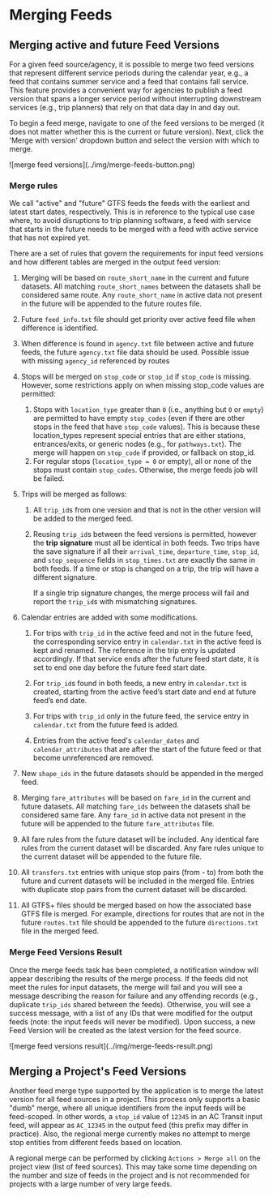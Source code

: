 # Merging Feeds

## Merging active and future Feed Versions
For a given feed source/agency, it is possible to merge two feed versions that represent different service periods during the calendar year, e.g., a feed that contains summer service and a feed that contains fall service. This feature provides a convenient way for agencies to publish a feed version that spans a longer service period without interrupting downstream services (e.g., trip planners) that rely on that data day in and day out.

To begin a feed merge, navigate to one of the feed versions to be merged (it does not matter whether this is the current or future version). Next, click the 'Merge with version' dropdown button and select the version with which to merge.
<div class="img-center">
  ![merge feed versions](../img/merge-feeds-button.png)
</div>

### Merge rules
We call "active" and "future" GTFS feeds the feeds with the earliest and latest start dates, respectively.
This is in reference to the typical use case where, to avoid disruptions to trip planning software,
a feed with service that starts in the future needs to be merged with a feed with active service that has not expired yet.  

There are a set of rules that govern the requirements for input feed versions and how different tables are merged in the output feed version:

1. Merging will be based on `route_short_name` in the current and future datasets. All matching
  `route_short_names` between the datasets shall be considered same route. Any `route_short_name`
  in active data not present in the future will be appended to the future routes file.
1. Future `feed_info.txt` file should get priority over active feed file when difference is
  identified.
1. When difference is found in `agency.txt` file between active and future feeds, the future
  `agency.txt` file data should be used. Possible issue with missing `agency_id` referenced by routes
1. Stops will be merged on `stop_code` or `stop_id` if `stop_code` is missing. However, some restrictions apply on
  when missing stop_code values are permitted:
    1. Stops with `location_type` greater than `0` (i.e., anything but `0` or `empty`) are permitted
       to have empty `stop_codes` (even if there are other stops in the feed that have
       `stop_code` values). This is because these location_types represent special entries
       that are either stations, entrances/exits, or generic nodes (e.g., for
       `pathways.txt`). The merge will happen on `stop_code` if provided, or fallback on stop_id.
    2. For regular stops (`location_type = 0` or empty), all or none of the stops must
       contain `stop_codes`. Otherwise, the merge feeds job will be failed.

1. Trips will be merged as follows:
   1. All `trip_id`s from one version and that is not in the other version will be added to the merged feed.

   2. Reusing `trip_id`s between the feed versions is permitted,
      however the **trip signature** must all be identical in both feeds.
      Two trips have the save signature if all their `arrival_time`, `departure_time`, `stop_id`, and `stop_sequence`
      fields in `stop_times.txt` are exactly the same in both feeds. If a time or stop is changed on a trip,
      the trip will have a different signature.
      
      If a single trip signature changes, the merge process will fail and report the `trip_id`s with mismatching signatures.

1. Calendar entries are added with some modifications.
   1. For trips with `trip_id` in the active feed and not in the future feed, the corresponding service entry
      in `calendar.txt` in the active feed is kept and renamed. The reference in the trip entry is updated accordingly.
      If that service ends after the future feed start date, it is set to end one day before  the future feed start date.

   2. For `trip_id`s found in both feeds, a new entry in `calendar.txt` is created,
      starting from the active feed’s start date and end at future feed’s end date.

   3. For trips with `trip_id` only in the future feed, the service entry in `calendar.txt` from the future feed is added.

   4. Entries from the active feed's `calendar_dates` and `calendar_attributes` that are after the start of the future feed
      or that become unreferenced are removed.

1. New `shape_ids` in the future datasets should be appended in the merged feed.
1. Merging `fare_attributes` will be based on `fare_id` in the current and future datasets. All
  matching `fare_ids` between the datasets shall be considered same fare. Any `fare_id` in active
  data not present in the future will be appended to the future `fare_attributes` file.
1. All fare rules from the future dataset will be included. Any identical fare rules from
  the current dataset will be discarded. Any fare rules unique to the current dataset will be
  appended to the future file.
1. All `transfers.txt` entries with unique stop pairs (from - to) from both the future and
  current datasets will be included in the merged file. Entries with duplicate stop pairs from
  the current dataset will be discarded.
1. All GTFS+ files should be merged based on how the associated base GTFS file is merged. For
  example, directions for routes that are not in the future `routes.txt` file should be appended
  to the future `directions.txt` file in the merged feed.

###

### Merge Feed Versions Result
Once the merge feeds task has been completed, a notification window will appear describing the results of the merge process. If the feeds did not meet the rules for input datasets, the merge will fail and you will see a message describing the reason for failure and any offending records (e.g., duplicate `trip_ids` shared between the feeds). Otherwise, you will see a success message, with a list of any IDs that were modified for the output feeds (note: the input feeds will never be modified). Upon success, a new Feed Version will be created as the latest version for the feed source.
<div class="img-center">
  ![merge feed versions result](../img/merge-feeds-result.png)
</div>

## Merging a Project's Feed Versions
Another feed merge type supported by the application is to merge the latest version for all feed sources in a project. This process only supports a basic "dumb" merge, where all unique identifiers from the input feeds will be feed-scoped. In other words, a `stop_id` value of `12345` in an AC Transit input feed, will appear as `AC_12345` in the output feed (this prefix may differ in practice). Also, the regional merge currently makes no attempt to merge stop entities from different feeds based on location.

A regional merge can be performed by clicking `Actions > Merge all` on the project view (list of feed sources). This may take some time depending on the number and size of feeds in the project and is not recommended for projects with a large number of very large feeds.
